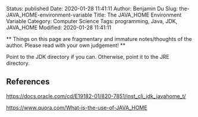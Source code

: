 Status: published
Date: 2020-01-28 11:41:11
Author: Benjamin Du
Slug: the-JAVA_HOME-environment-variable
Title: The JAVA_HOME Environment Variable
Category: Computer Science
Tags: programming, Java, JDK, JAVA_HOME
Modified: 2020-01-28 11:41:11

**
Things on this page are fragmentary and immature notes/thoughts of the author.
Please read with your own judgement!
**


Point to the JDK directory if you can.
Otherwise, point it to the JRE directory.

## References

https://docs.oracle.com/cd/E19182-01/820-7851/inst_cli_jdk_javahome_t/

https://www.quora.com/What-is-the-use-of-JAVA_HOME
